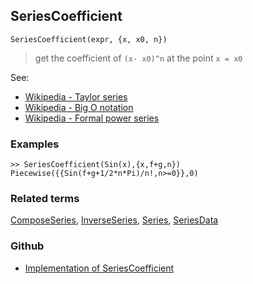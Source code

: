 ## SeriesCoefficient

```
SeriesCoefficient(expr, {x, x0, n})
```

> get the coefficient of `(x- x0)^n` at the point `x = x0`

See:
* [Wikipedia - Taylor series](https://en.wikipedia.org/wiki/Taylor_series)
* [Wikipedia - Big O notation](https://en.wikipedia.org/wiki/Big_O_notation)
* [Wikipedia - Formal power series](https://en.wikipedia.org/wiki/Formal_power_series)

### Examples

```
>> SeriesCoefficient(Sin(x),{x,f+g,n}) 
Piecewise({{Sin(f+g+1/2*n*Pi)/n!,n>=0}},0)
```

### Related terms
[ComposeSeries](ComposeSeries.md), [InverseSeries](InverseSeries.md), [Series](Series.md), [SeriesData](SeriesData.md)

### Github

* [Implementation of SeriesCoefficient](https://github.com/axkr/symja_android_library/blob/master/symja_android_library/matheclipse-core/src/main/java/org/matheclipse/core/builtin/SeriesFunctions.java#L1444) 
